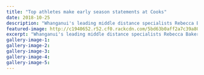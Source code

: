 ```yaml
---
title: "Top athletes make early season statements at Cooks"
date: 2018-10-25
description: "Whanganui's leading middle distance specialists Rebecca Baker (pictured) & Liam Back make early season statements..."
featured-image: http://c1940652.r52.cf0.rackcdn.com/5bd63b0aff2a7c39a8000116/Rebecca-Baker-chron-25-oct-2018.jpg
excerpt: "Whanganui's leading middle distance specialists Rebecca Baker & Liam Back make early season statements on Tuesday night."
gallery-image-1: 
gallery-image-2: 
gallery-image-3: 
gallery-image-4: 
gallery-image-5: 
---
```

